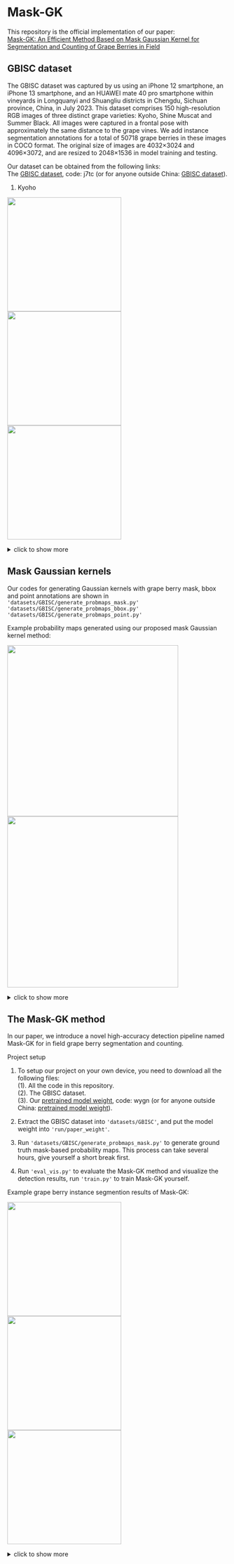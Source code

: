 # Mask-GK
This repository is the official implementation of our paper:  
[Mask-GK: An Efficient Method Based on Mask Gaussian Kernel for Segmentation and Counting of Grape Berries in Field](https://temp)  

## GBISC dataset
The GBISC dataset was captured by us using an iPhone 12 smartphone, an iPhone 13 smartphone, and an HUAWEI mate 40 pro smartphone within vineyards in Longquanyi and Shuangliu districts in Chengdu, Sichuan province, China, in July 2023. This dataset comprises 150 high-resolution RGB images of three distinct grape varieties: Kyoho, Shine Muscat and Summer Black. All images were captured in a frontal pose with approximately the same distance to the grape vines. We add instance segmentation annotations for a total of 50718 grape berries in these images in COCO format. The original size of images are 4032×3024 and 4096×3072, and are resized to 2048×1536 in model training and testing.

Our dataset can be obtained from the following links:  
The [GBISC dataset](https://pan.baidu.com/s/1Or85K8Q46wnZXq1awpDQxw), code: j7tc (or for anyone outside China: [GBISC dataset](https://drive.google.com/file/d/12uQKaTwmN2bCmxDNfjvCWAdFuz8W-qPd/view?usp=sharing)).

1. Kyoho

<img src="https://github.com/volcanoYcc/Segmentation-and-Counting-of-Grape-Berries-in-Field/raw/master/run/README_images/Kyoho_1.jpg" width="260px" /> <img src="https://github.com/volcanoYcc/Segmentation-and-Counting-of-Grape-Berries-in-Field/raw/master/run/README_images/Kyoho_2.jpg" width="260px" /> <img src="https://github.com/volcanoYcc/Segmentation-and-Counting-of-Grape-Berries-in-Field/raw/master/run/README_images/Kyoho_3.jpg" width="260px" />
<details>
<summary>click to show more</summary>
  
2. Shine Muscat
  
<img src="https://github.com/volcanoYcc/Segmentation-and-Counting-of-Grape-Berries-in-Field/raw/master/run/README_images/ShineMuscat_1.jpg" width="260px" /> <img src="https://github.com/volcanoYcc/Segmentation-and-Counting-of-Grape-Berries-in-Field/raw/master/run/README_images/ShineMuscat_2.jpg" width="260px" /> <img src="https://github.com/volcanoYcc/Segmentation-and-Counting-of-Grape-Berries-in-Field/raw/master/run/README_images/ShineMuscat_3.jpg" width="260px" />

3. Summer Black

<img src="https://github.com/volcanoYcc/Segmentation-and-Counting-of-Grape-Berries-in-Field/raw/master/run/README_images/SummerBlack_1.jpg" width="260px" /> <img src="https://github.com/volcanoYcc/Segmentation-and-Counting-of-Grape-Berries-in-Field/raw/master/run/README_images/SummerBlack_2.jpg" width="260px" /> <img src="https://github.com/volcanoYcc/Segmentation-and-Counting-of-Grape-Berries-in-Field/raw/master/run/README_images/SummerBlack_3.jpg" width="260px" />
</details>

## Mask Gaussian kernels
Our codes for generating Gaussian kernels with grape berry mask, bbox and point annotations are shown in  
`'datasets/GBISC/generate_probmaps_mask.py'`  
`'datasets/GBISC/generate_probmaps_bbox.py'`  
`'datasets/GBISC/generate_probmaps_point.py'`

Example probability maps generated using our proposed mask Gaussian kernel method:

<img src="https://github.com/volcanoYcc/Segmentation-and-Counting-of-Grape-Berries-in-Field/raw/master/run/README_images/Kyoho_30.jpg" width="390px" /> <img src="https://github.com/volcanoYcc/Segmentation-and-Counting-of-Grape-Berries-in-Field/raw/master/run/README_images/Kyoho_30_mask.jpg" width="390px" />
<details>
<summary>click to show more</summary>
<img src="https://github.com/volcanoYcc/Segmentation-and-Counting-of-Grape-Berries-in-Field/raw/master/run/README_images/ShineMuscat_13.jpg" width="390px" /> <img src="https://github.com/volcanoYcc/Segmentation-and-Counting-of-Grape-Berries-in-Field/raw/master/run/README_images/ShineMuscat_13_mask.jpg" width="390px" />
<img src="https://github.com/volcanoYcc/Segmentation-and-Counting-of-Grape-Berries-in-Field/raw/master/run/README_images/SummerBlack_8.jpg" width="390px" /> <img src="https://github.com/volcanoYcc/Segmentation-and-Counting-of-Grape-Berries-in-Field/raw/master/run/README_images/SummerBlack_8_mask.jpg" width="390px" />
</details>

## The Mask-GK method
In our paper, we introduce a novel high-accuracy detection pipeline named Mask-GK for in field grape berry segmentation and counting.

Project setup  
1. To setup our project on your own device, you need to download all the following files:  
(1). All the code in this repository.  
(2). The GBISC dataset.  
(3). Our [pretrained model weight](https://pan.baidu.com/s/1v8CnsqS5bxd2URVDNqIAbg), code: wygn (or for anyone outside China: [pretrained model weight](https://drive.google.com/file/d/1jmj5db30R6D6ePDcrHgC2j2VjGgNbp-J/view?usp=sharing)).

2. Extract the GBISC dataset into `'datasets/GBISC'`, and put the model weight into `'run/paper_weight'`.

3. Run `'datasets/GBISC/generate_probmaps_mask.py'` to generate ground truth mask-based probability maps. This process can take several hours, give yourself a short break first.

4. Run `'eval_vis.py'` to evaluate the Mask-GK method and visualize the detection results, run `'train.py'` to train Mask-GK yourself.

Example grape berry instance segmention results of Mask-GK:

<img src="https://github.com/volcanoYcc/Segmentation-and-Counting-of-Grape-Berries-in-Field/raw/master/run/README_images/Kyoho_16_pred.jpg" width="260px" /> <img src="https://github.com/volcanoYcc/Segmentation-and-Counting-of-Grape-Berries-in-Field/raw/master/run/README_images/Kyoho_21_pred.jpg" width="260px" /> <img src="https://github.com/volcanoYcc/Segmentation-and-Counting-of-Grape-Berries-in-Field/raw/master/run/README_images/Kyoho_48_pred.jpg" width="260px" />
<details>
<summary>click to show more</summary>
<img src="https://github.com/volcanoYcc/Segmentation-and-Counting-of-Grape-Berries-in-Field/raw/master/run/README_images/ShineMuscat_28_pred.jpg" width="260px" /> <img src="https://github.com/volcanoYcc/Segmentation-and-Counting-of-Grape-Berries-in-Field/raw/master/run/README_images/ShineMuscat_30_pred.jpg" width="260px" /> <img src="https://github.com/volcanoYcc/Segmentation-and-Counting-of-Grape-Berries-in-Field/raw/master/run/README_images/ShineMuscat_39_pred.jpg" width="260px" />
<img src="https://github.com/volcanoYcc/Segmentation-and-Counting-of-Grape-Berries-in-Field/raw/master/run/README_images/SummerBlack_20_pred.jpg" width="260px" /> <img src="https://github.com/volcanoYcc/Segmentation-and-Counting-of-Grape-Berries-in-Field/raw/master/run/README_images/SummerBlack_33_pred.jpg" width="260px" /> <img src="https://github.com/volcanoYcc/Segmentation-and-Counting-of-Grape-Berries-in-Field/raw/master/run/README_images/SummerBlack_42_pred.jpg" width="260px" />
</details>
